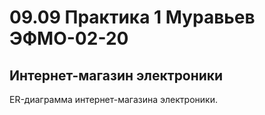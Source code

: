 # 09.09 Практика 1 Муравьев ЭФМО-02-20

## Интернет-магазин электроники

ER-диаграмма интернет-магазина электроники.